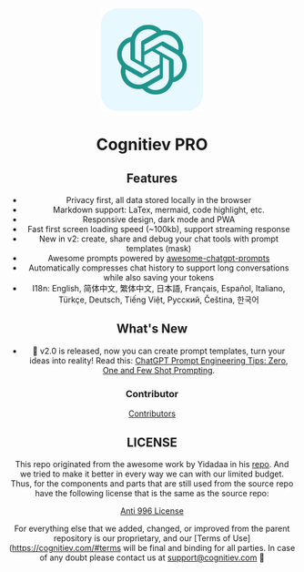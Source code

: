 <div align="center">
<img src="public/apple-touch-icon.png" alt="icon"/>

<h1 align="center">Cognitiev PRO</h1>



## Features


- Privacy first, all data stored locally in the browser
- Markdown support: LaTex, mermaid, code highlight, etc.
- Responsive design, dark mode and PWA
- Fast first screen loading speed (~100kb), support streaming response
- New in v2: create, share and debug your chat tools with prompt templates (mask)
- Awesome prompts powered by [awesome-chatgpt-prompts](https://github.com/f/awesome-chatgpt-prompts)
- Automatically compresses chat history to support long conversations while also saving your tokens
- I18n: English, 简体中文, 繁体中文, 日本語, Français, Español, Italiano, Türkçe, Deutsch, Tiếng Việt, Русский, Čeština, 한국어

## What's New

- 🚀 v2.0 is released, now you can create prompt templates, turn your ideas into reality! Read this: [ChatGPT Prompt Engineering Tips: Zero, One and Few Shot Prompting](https://www.allabtai.com/prompt-engineering-tips-zero-one-and-few-shot-prompting/).



### Contributor

[Contributors](https://github.com/Yidadaa/ChatGPT-Next-Web/graphs/contributors)

## LICENSE

   This repo originated from the awesome work by Yidadaa in his [repo](https://github.com/Yidadaa/ChatGPT-Next-Web). And we tried to make it better in every way we can with our limited budget. Thus, for the components and parts that are still used from the source repo have the following license that is the same as the source repo:
   
[Anti 996 License](https://github.com/kattgu7/Anti-996-License/blob/master/LICENSE_CN_EN)
   
   
   For everything else that we added, changed, or improved from the parent repository is our proprietary, and our [Terms of Use](https://cognitiev.com/#terms will be final and binding for all parties. In case of any doubt please contact us at support@cognitiev.com 🧠
